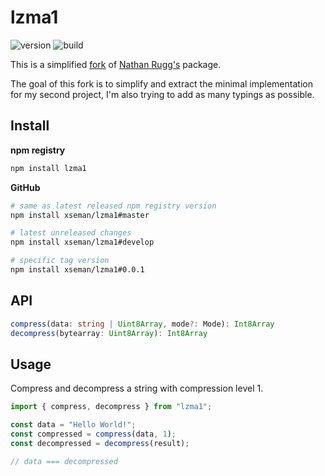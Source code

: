 # lzma1

![version][version]
![build][build]

[version]: https://img.shields.io/npm/v/lzma1
[build]: https://img.shields.io/github/actions/workflow/status/xseman/lzma1/tests.yml

This is a simplified [fork][fork-link] of [Nathan Rugg's][fork-author] package.

[fork-link]: https://github.com/LZMA-JS/LZMA-JS
[fork-author]: https://github.com/nmrugg

The goal of this fork is to simplify and extract the minimal implementation for
my second project, I'm also trying to add as many typings as possible.

## Install

**npm registry**

```sh
npm install lzma1
```

**GitHub**

```sh
# same as latest released npm registry version
npm install xseman/lzma1#master

# latest unreleased changes
npm install xseman/lzma1#develop

# specific tag version
npm install xseman/lzma1#0.0.1
```

## API

```ts
compress(data: string | Uint8Array, mode?: Mode): Int8Array
decompress(bytearray: Uint8Array): Int8Array
```

## Usage

Compress and decompress a string with compression level 1.

```js
import { compress, decompress } from "lzma1";

const data = "Hello World!";
const compressed = compress(data, 1);
const decompressed = decompress(result);

// data === decompressed
```
